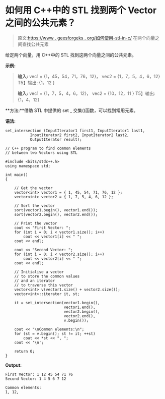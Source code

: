 # 如何用 C++中的 STL 找到两个 Vector 之间的公共元素？

> 原文:[https://www . geesforgeks . org/如何使用-stl-in-c/](https://www.geeksforgeeks.org/how-to-find-common-elements-between-two-vector-using-stl-in-c/) 在两个向量之间查找公共元素

给定两个向量，用 C++中的 STL 找到这两个向量之间的公共元素。

**示例:**

> **输入:**
> vec1 = {1，45，54，71，76，12}，
> vec2 = {1，7，5，4，6，12}
> T5】输出: {1，12 }
> 
> **输入:**
> vec1 = {1，7，5，4，6，12}，
> vec2 = {10，12，11 }
> T5】输出: {1，4，12}

**方法:**借助 STL 中提供的 set _ 交集()函数，可以找到常用元素。

**语法:**

```
set_intersection (InputIterator1 first1, InputIterator1 last1,
           InputIterator2 first2, InputIterator2 last2,
           OutputIterator result);

```

```
// C++ program to find common elements
// between two Vectors using STL

#include <bits/stdc++.h>
using namespace std;

int main()
{

    // Get the vector
    vector<int> vector1 = { 1, 45, 54, 71, 76, 12 };
    vector<int> vector2 = { 1, 7, 5, 4, 6, 12 };

    // Sort the vector
    sort(vector1.begin(), vector1.end());
    sort(vector2.begin(), vector2.end());

    // Print the vector
    cout << "First Vector: ";
    for (int i = 0; i < vector1.size(); i++)
        cout << vector1[i] << " ";
    cout << endl;

    cout << "Second Vector: ";
    for (int i = 0; i < vector2.size(); i++)
        cout << vector2[i] << " ";
    cout << endl;

    // Initialise a vector
    // to store the common values
    // and an iterator
    // to traverse this vector
    vector<int> v(vector1.size() + vector2.size());
    vector<int>::iterator it, st;

    it = set_intersection(vector1.begin(),
                          vector1.end(),
                          vector2.begin(),
                          vector2.end(),
                          v.begin());

    cout << "\nCommon elements:\n";
    for (st = v.begin(); st != it; ++st)
        cout << *st << ", ";
    cout << '\n';

    return 0;
}
```

**Output:**

```
First Vector: 1 12 45 54 71 76 
Second Vector: 1 4 5 6 7 12 

Common elements:
1, 12,

```